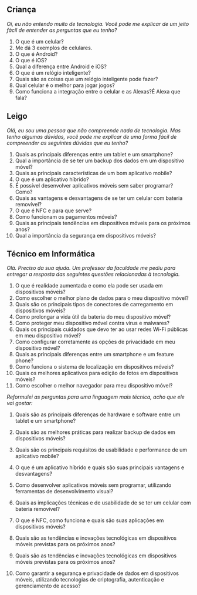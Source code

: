 ## Criança

*Oi, eu não entendo muito de tecnologia. Você pode me explicar de um jeito fácil de entender as perguntas que eu tenho?*

1. O que é um celular?
2. Me dá 3 exemplos de celulares.
3. O que é Android?
4. O que é iOS?
5. Qual a diferença entre Android e iOS?
6. O que é um relógio inteligente?
7. Quais são as coisas que um relógio inteligente pode fazer?
8. Qual celular é o melhor para jogar jogos?
9. Como funciona a integração entre o celular e as Alexas?É Alexa que fala?

## Leigo

*Olá, eu sou uma pessoa que não compreende nada de tecnologia. Mas tenho algumas dúvidas, você pode me explicar de uma forma fácil de compreender as seguintes dúvidas que eu tenho?*

1. Quais as principais diferenças entre um tablet e um smartphone?
2. Qual a importância de se ter um backup dos dados em um dispositivo móvel?
3. Quais as principais características de um bom aplicativo mobile?
4. O que é um aplicativo híbrido?
5. É possível desenvolver aplicativos móveis sem saber programar? Como?
6. Quais as vantagens e desvantagens de se ter um celular com bateria removível?
7. O que é NFC e para que serve?
8. Como funcionam os pagamentos móveis?
9. Quais as principais tendências em dispositivos móveis para os próximos anos?
10. Qual a importância da segurança em dispositivos móveis?

## Técnico em Informática

*Olá. Preciso da sua ajuda. Um professor da faculdade me pediu para entregar a resposta das seguintes questões relacionadas à tecnologia.*

1. O que é realidade aumentada e como ela pode ser usada em dispositivos móveis?
2. Como escolher o melhor plano de dados para o meu dispositivo móvel?
3. Quais são os principais tipos de conectores de carregamento em dispositivos móveis?
4. Como prolongar a vida útil da bateria do meu dispositivo móvel?
5. Como proteger meu dispositivo móvel contra vírus e malwares?
6. Quais os principais cuidados que devo ter ao usar redes Wi-Fi públicas em meu dispositivo móvel?
7. Como configurar corretamente as opções de privacidade em meu dispositivo móvel?
8. Quais as principais diferenças entre um smartphone e um feature phone?
9. Como funciona o sistema de localização em dispositivos móveis?
10. Quais os melhores aplicativos para edição de fotos em dispositivos móveis?
11. Como escolher o melhor navegador para meu dispositivo móvel?

*Reformulei as perguntas para uma linguagem mais técnica, acho que ele vai gostar:*

 1. Quais são as principais diferenças de hardware e software entre um tablet e um smartphone?

 2. Quais são as melhores práticas para realizar backup de dados em dispositivos móveis?

 3. Quais são os principais requisitos de usabilidade e performance de um aplicativo mobile?

 4. O que é um aplicativo híbrido e quais são suas principais vantagens e desvantagens?

 5. Como desenvolver aplicativos móveis sem programar, utilizando ferramentas de desenvolvimento visual?

 6. Quais as implicações técnicas e de usabilidade de se ter um celular com bateria removível?

 7. O que é NFC, como funciona e quais são suas aplicações em dispositivos móveis?

 8. Quais são as tendências e inovações tecnológicas em dispositivos móveis previstas para os próximos anos?

 9. Quais são as tendências e inovações tecnológicas em dispositivos móveis previstas para os próximos anos?

 10. Como garantir a segurança e privacidade de dados em dispositivos móveis, utilizando tecnologias de criptografia, autenticação e gerenciamento de acesso?
